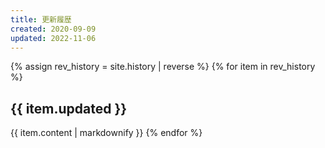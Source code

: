 ```yaml
---
title: 更新履歴
created: 2020-09-09
updated: 2022-11-06
---
```

{% assign rev_history = site.history | reverse %}
{% for item in rev_history %}
## <a name="{{ item.updated }}">{{ item.updated }}</a>
{{ item.content | markdownify }}
{% endfor %}
